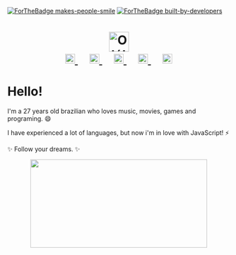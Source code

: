 [![ForTheBadge makes-people-smile](http://ForTheBadge.com/images/badges/makes-people-smile.svg)](https://GitHub.com/wellperez/)
[![ForTheBadge built-by-developers](http://ForTheBadge.com/images/badges/built-by-developers.svg)](https://GitHub.com/wellperez/)

<div align="center">
 <h1>
  <img align="center" alt="Olá!" src="https://media.giphy.com/media/dWTBGOR6sLLWQvZZ21/giphy.gif" width="45px">
  <br />
  <a  target="_blank" href="https://www.linkedin.com/in/wellperez/">
    <img alt="Linkedin" width="22px" src="https://raw.githubusercontent.com/HigorSnt/HigorSnt/1b6fab456bd620dc4ca1de9632218c54d967626d/.github/linkedin.svg" />
  </a>&nbsp;&nbsp;&nbsp;
  <a target="_blank" href="https://www.instagram.com/weellperez/">
    <img alt="Instagram" width="22px" src="https://raw.githubusercontent.com/HigorSnt/HigorSnt/1b6fab456bd620dc4ca1de9632218c54d967626d/.github/instagram.svg" />
  </a>&nbsp;&nbsp;&nbsp;
  <a target="_blank" href="mailto:wellingtonaperez@gmail.com">
    <img alt="Email" width="22px" src="https://raw.githubusercontent.com/HigorSnt/HigorSnt/1b6fab456bd620dc4ca1de9632218c54d967626d/.github/gmail.svg" />
  </a>&nbsp;&nbsp;&nbsp;
  <a target="_blank" href="https://www.facebook.com/weellperez/">
    <img alt="Facebook" width="22px" src="https://raw.githubusercontent.com/HigorSnt/HigorSnt/1b6fab456bd620dc4ca1de9632218c54d967626d/.github/facebook.svg" />
  </a>&nbsp;&nbsp;&nbsp;
  <a target="_blank" href="https://twitter.com/euwellperez">
    <img alt="Twitter" width="22px" src="https://raw.githubusercontent.com/HigorSnt/HigorSnt/1b6fab456bd620dc4ca1de9632218c54d967626d/.github/twitter.svg" />
  </a>
 </h1>
</div>

# Hello!

I'm a 27 years old brazilian who loves music, movies, games and programing. 😄

I have experienced a lot of languages, but now i'm in love with JavaScript! ⚡

✨ Follow your dreams. ✨

<div align="center">
 <img align="center" src="https://github-readme-stats.vercel.app/api/top-langs/?username=wellperez&layout=compact&theme=dark" width="400px" height="200px" />
</div>
